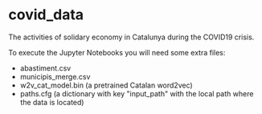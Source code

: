 # covid_data

The activities of solidary economy in Catalunya during the COVID19 crisis.

To execute the Jupyter Notebooks you will need some extra files:
- abastiment.csv
- municipis_merge.csv
- w2v_cat_model.bin (a pretrained Catalan word2vec)
- paths.cfg (a dictionary with key "input_path" with the local path where the data is located)

